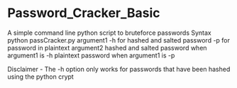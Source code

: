# Password_Cracker_Basic
A simple command line python script to bruteforce passwords
Syntax
python passCracker.py <argument1> <argument2> <dictionary file>
argument1 
  -h for hashed and salted password
  -p for password in plaintext
argument2
  hashed and salted password when argument1 is -h
  plaintext password when argument1 is -p
  
Disclaimer - The -h option only works for passwords that have been hashed using the python crypt
